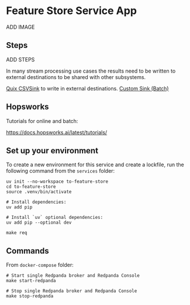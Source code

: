 # Feature Store Service App

ADD IMAGE

## Steps

ADD STEPS

In many stream processing use cases the results need to be written to external destinations to be shared with other subsystems.

[Quix CSVSink](https://quix.io/docs/quix-streams/connectors/sinks/csv-sink.html) to write in external destinations.
[Custom Sink (Batch)](https://quix.io/docs/quix-streams/connectors/sinks/custom-sinks.html#backpressure-handling)

## Hopsworks

Tutorials for online and batch:

https://docs.hopsworks.ai/latest/tutorials/

## Set up your environment

To create a new environment for this service and create a lockfile, run the following command from the `services` folder:

    uv init --no-workspace to-feature-store
    cd to-feature-store
    source .venv/bin/activate

    # Install dependencies:
    uv add pip

    # Install `uv` optional dependencies:
    uv add pip --optional dev

    make req

## Commands

From `docker-compose` folder:

    # Start single Redpanda broker and Redpanda Console
    make start-redpanda

    # Stop single Redpanda broker and Redpanda Console
    make stop-redpanda
